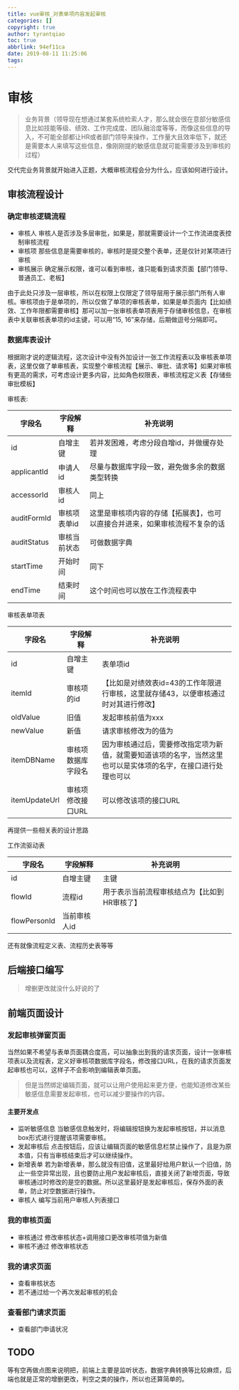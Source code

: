 ```yaml
---
title: vue审核_对表单项内容发起审核
categories: []
copyright: true
author: tyrantqiao
toc: true
abbrlink: 94ef11ca
date: 2019-08-11 11:25:06
tags:
---
```


# 审核

> 业务背景（领导现在想通过某套系统检索人才，那么就会很在意部分敏感信息比如技能等级、绩效、工作完成度、团队融洽度等等，而像这些信息的导入，不可能全部都让HR或者部门领导来操作，工作量大且效率低下，就还是需要本人来填写这些信息，像刚刚提的敏感信息就可能需要涉及到审核的过程）

交代完业务背景就开始进入正题，大概审核流程会分为什么，应该如何进行设计。

## 审核流程设计

### 确定审核逻辑流程

* 审核人 审核人是否涉及多层审批，如果是，那就需要设计一个工作流进度表控制审核流程
* 审核项 那些信息是需要审核的，审核时是提交整个表单，还是仅针对某项进行审核
* 审核展示 确定展示权限，谁可以看到审核，谁只能看到请求页面【部门领导、普通员工、老板】

由于此处只涉及一层审核，所以在权限上仅限定了领导层用于展示部门所有人审核。审核项由于是单项的，所以仅做了单项的审核表单，如果是单页面内【比如绩效、工作年限都需要审核】那可以加一张审核表单项表用于存储审核信息，在审核表中关联审核表单项的id主键，可以用“15, 16”来存储，后期做逗号分隔即可。

### 数据库表设计

根据刚才说的逻辑流程，这次设计中没有外加设计一张工作流程表以及审核表单项表，这里仅做了单审核表，实现整个审核流程【展示、审批、请求等】如果对审核有更高的需求，可考虑设计更多内容，比如角色权限表，审核流程定义表【存储些审批模板】

审核表:

| 字段名 | 字段解释 | 补充说明 |
| ------ | ------ | ------- |
| id | 自增主键 | 若并发困难，考虑分段自增id，并做缓存处理 |
| applicantId | 申请人id | 尽量与数据库字段一致，避免做多余的数据类型转换 |
| accessorId | 审核人id | 同上|
| auditFormId | 审核项表单id | 这里是审核项内容的存储【拓展表】，也可以直接合并进来，如果审核流程不复杂的话 |
| auditStatus | 审核当前状态 | 可做数据字典 |
| startTime | 开始时间 | 同下 |
| endTime | 结束时间 | 这个时间也可以放在工作流程表中|

审核表单项表

|字段名 | 字段解释 | 补充说明|
|------ |-------|--------|
| id | 自增主键 | 表单项id|
| itemId | 审核项的id|【比如是对绩效表id=43的工作年限进行审核，这里就存储43，以便审核通过时对其进行修改】|
| oldValue | 旧值 | 发起审核前值为xxx|
| newValue | 新值 | 请求审核修改为的值为 |
| itemDBName| 审核项数据库字段名 | 因为审核通过后，需要修改指定项为新值，就需要知道该项的名字，当然这里也可以是实体项的名字，在接口进行处理也可以|
| itemUpdateUrl | 审核项修改接口URL | 可以修改该项的接口URL|

再提供一些相关表的设计思路

工作流驱动表

| 字段名|字段解释|补充说明|
|------|-------|-------|
|id|自增主键|主键|
|flowId|流程id|用于表示当前流程审核结点为【比如到HR审核了】
|flowPersonId|当前审核人id||

还有就像流程定义表、流程历史表等等

## 后端接口编写

> 增删更改就没什么好说的了

## 前端页面设计

### 发起审核弹窗页面

当然如果不希望与表单页面耦合度高，可以抽象出到我的请求页面，设计一张审核项表以及流程表，定义好审核项数据库字段名，修改接口URL，在我的请求页面发起审核也可以，这样子不会影响到编辑表单页面。

> 但是当然绑定编辑页面，就可以让用户使用起来更方便，也能知道修改某些敏感信息需要发起审核，也可以减少要操作的内容。

#### 主要开发点

* 监听敏感信息 当敏感信息触发时，将编辑按钮换为发起审核按钮，并以消息box形式进行提醒该项需要审核。
* 发起审核后 点击按钮后，应该让编辑页面的敏感信息栏禁止操作了，且是为原本值，只有当审核结束后才可以继续操作。
* 新增表单 若为新增表单，那么就没有旧值，这里最好给用户默认一个旧值，防止一些空异常出现，且也要防止用户发起审核后，直接关闭了新增页面，导致审核通过时修改的是空的数据。所以这里最好是发起审核后，保存外面的表单，防止对空数据进行操作。
* 审核人 编写当前用户审核人列表接口

### 我的审核页面

* 审核通过 修改审核状态+调用接口更改审核项值为新值
* 审核不通过 修改审核状态

### 我的请求页面

* 查看审核状态
* 若不通过给一个再次发起审核的机会

### 查看部门请求页面

* 查看部门申请状况

## TODO

等有空再做点图来说明把，前端上主要是监听状态，数据字典转换等比较麻烦，后端也就是正常的增删更改，判空之类的操作，所以也还算简单的。

